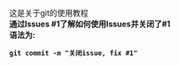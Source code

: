 这是关于git的使用教程<br>
<b>通过Issues #1了解如何使用Issues并关闭了#1<br>
<b>语法为:<b>
```
git commit -m "关闭issue, fix #1"
```